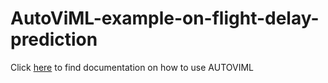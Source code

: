 # AutoViML-example-on-flight-delay-prediction

Click [here](https://github.com/AutoViML/Auto_ViML) to find documentation on how to use AUTOVIML

